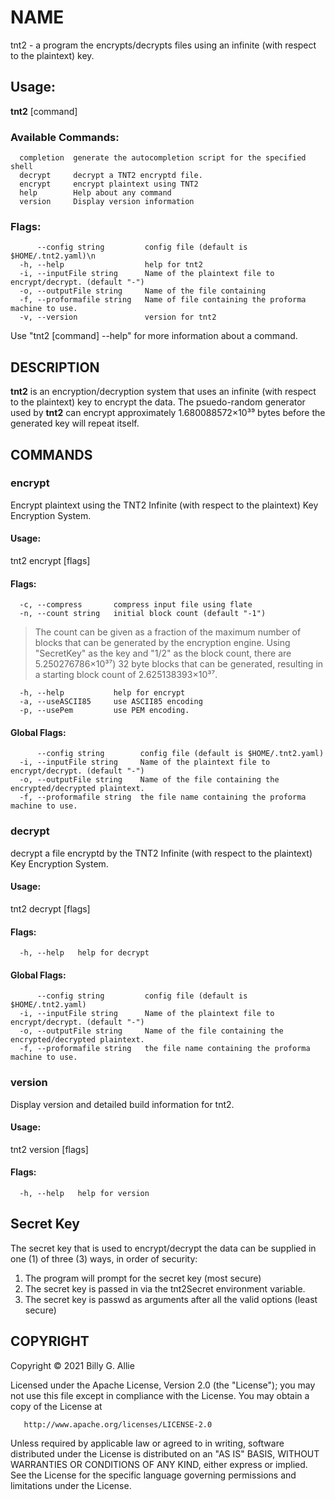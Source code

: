 # NAME

tnt2 - a program the encrypts/decrypts files using an infinite (with respect to the plaintext) key.

## Usage:

  **tnt2** [command]

### Available Commands:

      completion  generate the autocompletion script for the specified shell
      decrypt     decrypt a TNT2 encryptd file.  
      encrypt     encrypt plaintext using TNT2  
      help        Help about any command
      version     Display version information

### Flags:

          --config string         config file (default is $HOME/.tnt2.yaml)\n      
      -h, --help                  help for tnt2
      -i, --inputFile string      Name of the plaintext file to encrypt/decrypt. (default "-")
      -o, --outputFile string     Name of the file containing
      -f, --proformafile string   Name of file containing the proforma machine to use.
      -v, --version               version for tnt2

Use "tnt2 [command] --help" for more information about a command.

## DESCRIPTION

**tnt2** is an encryption/decryption system that uses an infinite (with
respect to the plaintext) key to encrypt the data.  The psuedo-random generator
used by **tnt2** can encrypt approximately 1.680088572×10³⁹ bytes before the
generated key will repeat itself.

## COMMANDS

### encrypt

Encrypt plaintext using the TNT2 Infinite (with respect to the plaintext) Key Encryption System.

#### Usage:

  tnt2 encrypt [flags]

#### Flags:

      -c, --compress       compress input file using flate  
      -n, --count string   initial block count (default "-1")

  > The count can be given as a fraction of the maximum number of blocks that can be generated by the encryption engine.  Using "SecretKey" as the key and "1/2" as the block count, there are 5.250276786×10³⁷) 32 byte blocks that can be generated, resulting in a starting block count of 2.625138393×10³⁷.

      -h, --help           help for encrypt  
      -a, --useASCII85     use ASCII85 encoding  
      -p, --usePem         use PEM encoding.

#### Global Flags:

          --config string        config file (default is $HOME/.tnt2.yaml)
      -i, --inputFile string     Name of the plaintext file to encrypt/decrypt. (default "-")
      -o, --outputFile string    Name of the file containing the encrypted/decrypted plaintext.
      -f, --proformafile string  the file name containing the proforma machine to use.

### decrypt

decrypt a file encryptd by the TNT2 Infinite (with respect to the plaintext) Key Encryption System.

#### Usage:

  tnt2 decrypt [flags]

#### Flags:

      -h, --help   help for decrypt

#### Global Flags:

          --config string         config file (default is $HOME/.tnt2.yaml)
      -i, --inputFile string      Name of the plaintext file to encrypt/decrypt. (default "-")
      -o, --outputFile string     Name of the file containing the encrypted/decrypted plaintext.
      -f, --proformafile string   the file name containing the proforma machine to use.

### version

Display version and detailed build information for tnt2.

#### Usage:

  tnt2 version [flags]

#### Flags:

      -h, --help   help for version

## Secret Key

The secret key that is used to encrypt/decrypt the data can be supplied 
in one (1) of three (3) ways, in order of security:

1. The program will prompt for the secret key (most secure)
2. The secret key is passed in via the tnt2Secret environment variable.
3. The secret key is passwd as arguments after all the valid options (least secure)

## COPYRIGHT

   Copyright © 2021 Billy G. Allie

   Licensed under the Apache License, Version 2.0 (the "License");
   you may not use this file except in compliance with the License.
   You may obtain a copy of the License at

       http://www.apache.org/licenses/LICENSE-2.0

   Unless required by applicable law or agreed to in writing, software
   distributed under the License is distributed on an "AS IS" BASIS,
   WITHOUT WARRANTIES OR CONDITIONS OF ANY KIND, either express or implied.
   See the License for the specific language governing permissions and
   limitations under the License.
